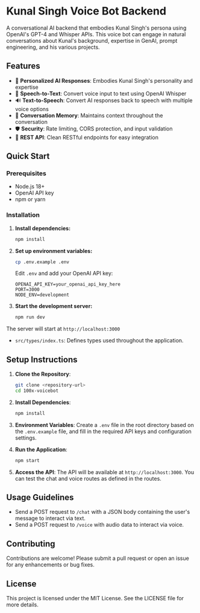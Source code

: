 # Kunal Singh Voice Bot Backend

A conversational AI backend that embodies Kunal Singh's persona using OpenAI's GPT-4 and Whisper APIs. This voice bot can engage in natural conversations about Kunal's background, expertise in GenAI, prompt engineering, and his various projects.

## Features

- 🤖 **Personalized AI Responses**: Embodies Kunal Singh's personality and expertise
- 🎤 **Speech-to-Text**: Convert voice input to text using OpenAI Whisper
- 🔊 **Text-to-Speech**: Convert AI responses back to speech with multiple voice options
- 💬 **Conversation Memory**: Maintains context throughout the conversation
- 🛡️ **Security**: Rate limiting, CORS protection, and input validation
- 📝 **REST API**: Clean RESTful endpoints for easy integration

## Quick Start

### Prerequisites

- Node.js 18+ 
- OpenAI API key
- npm or yarn

### Installation

1. **Install dependencies:**
   ```bash
   npm install
   ```

2. **Set up environment variables:**
   ```bash
   cp .env.example .env
   ```
   
   Edit `.env` and add your OpenAI API key:
   ```env
   OPENAI_API_KEY=your_openai_api_key_here
   PORT=3000
   NODE_ENV=development
   ```

3. **Start the development server:**
   ```bash
   npm run dev
   ```

The server will start at `http://localhost:3000`
- `src/types/index.ts`: Defines types used throughout the application.

## Setup Instructions

1. **Clone the Repository**:
   ```bash
   git clone <repository-url>
   cd 100x-voicebot
   ```

2. **Install Dependencies**:
   ```bash
   npm install
   ```

3. **Environment Variables**:
   Create a `.env` file in the root directory based on the `.env.example` file, and fill in the required API keys and configuration settings.

4. **Run the Application**:
   ```bash
   npm start
   ```

5. **Access the API**:
   The API will be available at `http://localhost:3000`. You can test the chat and voice routes as defined in the routes.

## Usage Guidelines

- Send a POST request to `/chat` with a JSON body containing the user's message to interact via text.
- Send a POST request to `/voice` with audio data to interact via voice.

## Contributing

Contributions are welcome! Please submit a pull request or open an issue for any enhancements or bug fixes.

## License

This project is licensed under the MIT License. See the LICENSE file for more details.
